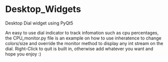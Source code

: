 # Desktop_Widgets
Desktop Dial widget using PyQt5

An easy to use dial indicator to track infomation such as cpu percentages, the CPU_monitor.py file is 
an example on how to use inheratence to change colors/size and override the monitor method to display
any int stream on the dial. Right-Click to quit is built in, otherwise add whatever you want and hope you enjoy :)
